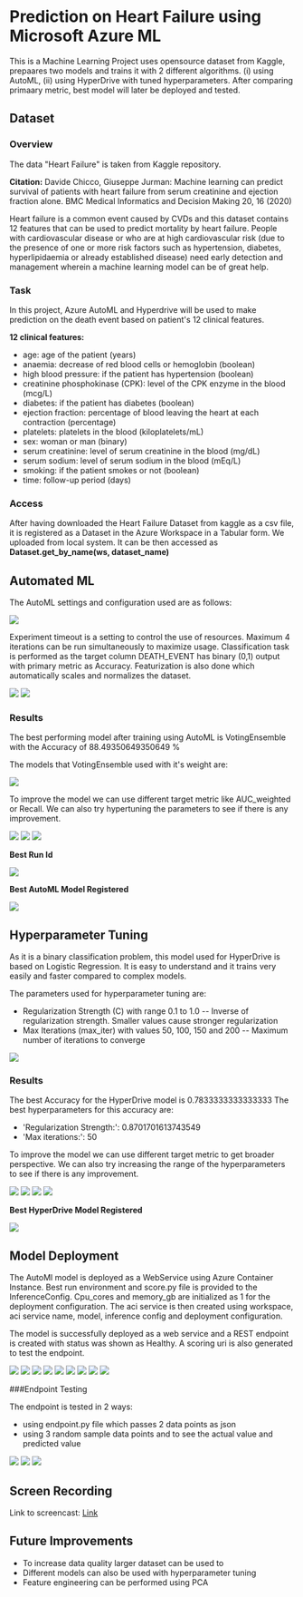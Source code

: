 #  Prediction on Heart Failure using Microsoft Azure ML

This is a Machine Learning Project uses opensource dataset from Kaggle, prepaares two models and trains it with 2 different algorithms.
(i) using AutoML, (ii) using HyperDrive with tuned hyperparameters.
After comparing primaary metric, best model will later be deployed and tested.

## Dataset

### Overview
The data "Heart Failure" is taken from Kaggle repository.

**Citation:** Davide Chicco, Giuseppe Jurman: Machine learning can predict survival of patients with heart failure from serum creatinine and ejection fraction alone. BMC Medical Informatics and Decision Making 20, 16 (2020)

Heart failure is a common event caused by CVDs and this dataset contains 12 features that can be used to predict mortality by heart failure.
People with cardiovascular disease or who are at high cardiovascular risk (due to the presence of one or more risk factors such as hypertension, diabetes, hyperlipidaemia or already established disease) need early detection and management wherein a machine learning model can be of great help.

### Task
In this project, Azure AutoML and Hyperdrive will be used to make prediction on the death event based on patient's 12 clinical features.

**12 clinical features:**

- age: age of the patient (years)
- anaemia: decrease of red blood cells or hemoglobin (boolean)
- high blood pressure: if the patient has hypertension (boolean)
- creatinine phosphokinase (CPK): level of the CPK enzyme in the blood (mcg/L)
- diabetes: if the patient has diabetes (boolean)
- ejection fraction: percentage of blood leaving the heart at each contraction (percentage)
- platelets: platelets in the blood (kiloplatelets/mL)
- sex: woman or man (binary)
- serum creatinine: level of serum creatinine in the blood (mg/dL)
- serum sodium: level of serum sodium in the blood (mEq/L)
- smoking: if the patient smokes or not (boolean)
- time: follow-up period (days)

### Access
After having downloaded the Heart Failure Dataset from kaggle as a csv file, it is registered as a Dataset in the Azure Workspace in a Tabular form.
We uploaded from local system. It can be then accessed as **Dataset.get_by_name(ws, dataset_name)**

## Automated ML
The AutoML settings and configuration used are as follows:

<img src="Screenshots/AutoMLconfig.PNG">

Experiment timeout is a setting to control the use of resources. Maximum 4 iterations can be run simultaneously to
maximize usage. Classification task is performed as the target column DEATH_EVENT has binary (0,1) output with primary metric as Accuracy.
Featurization is also done which automatically scales and normalizes the dataset. 

<img src="Screenshots/autoMLrun.PNG">
<img src="Screenshots/automl_experiment.PNG">

### Results
The best performing model after training using AutoML is VotingEnsemble with the Accuracy of 88.49350649350649 %

The models that VotingEnsemble used with it's weight are:

<img src="Screenshots/ensembled_weights.PNG">

To improve the model we can use different target metric like AUC_weighted or Recall. We can also try hypertuning the parameters to see if there is any improvement.

<img src="Screenshots/automl_best_model.PNG">
<img src="Screenshots/automl_best_accuracy.PNG">
<img src="Screenshots/automl_accuracy_2.PNG">

**Best Run Id**

<img src="Screenshots/automl_bestrunid.PNG">

**Best AutoML Model Registered**

<img src="Screenshots/automl_registered.PNG">

## Hyperparameter Tuning
As it is a binary classification problem, this model used for HyperDrive is based on Logistic Regression. 
It is easy to understand and it trains very easily and faster compared to complex models.


The parameters used for hyperparameter tuning are:
- Regularization Strength (C) with range 0.1 to 1.0
    -- Inverse of regularization strength. Smaller values cause stronger regularization
- Max Iterations (max_iter) with values 50, 100, 150 and 200
    -- Maximum number of iterations to converge

<img src="Screenshots/Hyperdrive_run.PNG">

### Results
The best Accuracy for the HyperDrive model is 0.7833333333333333
The best hyperparameters for this accuracy are:
- 'Regularization Strength:': 0.8701701613743549
- 'Max iterations:': 50

To improve the model we can use different target metric to get broader perspective. We can also try increasing the range of the hyperparameters to see if there is any improvement.

<img src="Screenshots/hyperdrive_run1.PNG">
<img src="Screenshots/hyperdrive_run2.PNG">
<img src="Screenshots/hd_best_run1.PNG">
<img src="Screenshots/hyperdrive_best_model2.PNG">

**Best HyperDrive Model Registered**

<img src="Screenshots/hyperdrive_registered.PNG">

## Model Deployment
The AutoMl model is deployed  as a WebService using Azure Container Instance. Best run environment and score.py file is provided to the InferenceConfig.
Cpu_cores and memory_gb are initialized as 1 for the deployment configuration. The aci service is then created using workspace, aci service name, model, inference config and deployment configuration.

The model is successfully deployed as a web service and a REST endpoint is created with status was shown as Healthy. A scoring uri is also generated to test the endpoint.

<img src="Screenshots/deploy_0.PNG">
<img src="Screenshots/deploy_service.PNG">
<img src="Screenshots/deploy_test1.PNG">
<img src="Screenshots/deploy_test2.PNG">
<img src="Screenshots/deploy_test3.PNG">
<img src="Screenshots/deploy_service_logs.PNG">

<img src="Screenshots/epoint1.PNG">
<img src="Screenshots/epoint1.PNG">
<img src="Screenshots/epoint1.PNG">

###Endpoint Testing

The endpoint is tested in 2 ways: 
- using endpoint.py file which passes 2 data points as json 
- using 3 random sample data points and to see the actual value and predicted value 


<img src="Screenshots/deploy_test1.PNG">
<img src="Screenshots/deploy_test2.PNG">
<img src="Screenshots/deploy_test3.PNG">

## Screen Recording
Link to screencast: [Link](https://www.youtube.com/watch?v=34ZNb6Y1P6c)

## Future Improvements
- To increase data quality larger dataset can be used to  
- Different models can also be used with hyperparameter tuning
- Feature engineering can be performed using PCA 
